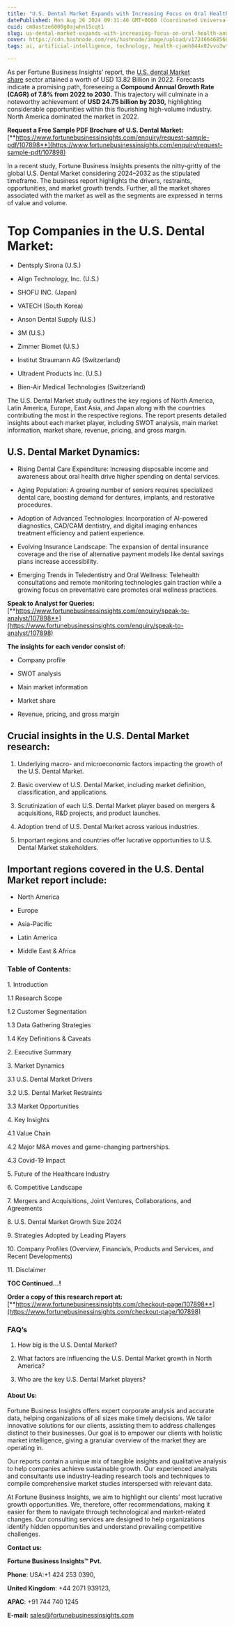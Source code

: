 ```yaml
---
title: "U.S. Dental Market Expands with Increasing Focus on Oral Health and Aesthetic Treatments"
datePublished: Mon Aug 26 2024 09:31:40 GMT+0000 (Coordinated Universal Time)
cuid: cm0astze6000g0ajwhn15cqt1
slug: us-dental-market-expands-with-increasing-focus-on-oral-health-and-aesthetic-treatments
cover: https://cdn.hashnode.com/res/hashnode/image/upload/v1724664685607/634d4225-7b6b-40c7-b479-a67c2c0068ba.png
tags: ai, artificial-intelligence, technology, health-cjaeh844x02vvo3wtj5r2s75q, healthcare

---
```


As per Fortune Business Insights’ report, the [U.S. dental Market share](https://www.fortunebusinessinsights.com/u-s-dental-market-107898) sector attained a worth of USD 13.82 Billion in 2022. Forecasts indicate a promising path, foreseeing a **Compound Annual Growth Rate (CAGR) of 7.8% from 2022 to 2030.** This trajectory will culminate in a noteworthy achievement of **USD 24.75 billion by 2030,** highlighting considerable opportunities within this flourishing high-volume industry. North America dominated the market in 2022.

**Request a Free Sample PDF Brochure of U.S. Dental Market:** [**https://www.fortunebusinessinsights.com/enquiry/request-sample-pdf/107898**](https://www.fortunebusinessinsights.com/enquiry/request-sample-pdf/107898)

In a recent study, Fortune Business Insights presents the nitty-gritty of the global U.S. Dental Market considering 2024–2032 as the stipulated timeframe. The business report highlights the drivers, restraints, opportunities, and market growth trends. Further, all the market shares associated with the market as well as the segments are expressed in terms of value and volume.

# **Top Companies in the U.S. Dental Market:**

* Dentsply Sirona (U.S.)
    
* Align Technology, Inc. (U.S.)
    
* SHOFU INC. (Japan)
    
* VATECH (South Korea)
    
* Anson Dental Supply (U.S.)
    
* 3M (U.S.)
    
* Zimmer Biomet (U.S.)
    
* Institut Straumann AG (Switzerland)
    
* Ultradent Products Inc. (U.S.)
    
* Bien-Air Medical Technologies (Switzerland)
    

The U.S. Dental Market study outlines the key regions of North America, Latin America, Europe, East Asia, and Japan along with the countries contributing the most in the respective regions. The report presents detailed insights about each market player, including SWOT analysis, main market information, market share, revenue, pricing, and gross margin.

## U.S. Dental Market **Dynamics**:

* Rising Dental Care Expenditure: Increasing disposable income and awareness about oral health drive higher spending on dental services.
    
* Aging Population: A growing number of seniors requires specialized dental care, boosting demand for dentures, implants, and restorative procedures.
    
* Adoption of Advanced Technologies: Incorporation of AI-powered diagnostics, CAD/CAM dentistry, and digital imaging enhances treatment efficiency and patient experience.
    
* Evolving Insurance Landscape: The expansion of dental insurance coverage and the rise of alternative payment models like dental savings plans increase accessibility.
    
* Emerging Trends in Teledentistry and Oral Wellness: Telehealth consultations and remote monitoring technologies gain traction while a growing focus on preventative care promotes oral wellness practices.
    

**Speak to Analyst for Queries:** [**https://www.fortunebusinessinsights.com/enquiry/speak-to-analyst/107898**](https://www.fortunebusinessinsights.com/enquiry/speak-to-analyst/107898)

**The insights for each vendor consist of:**

* Company profile
    
* SWOT analysis
    
* Main market information
    
* Market share
    
* Revenue, pricing, and gross margin
    

## **Crucial insights in the U.S. Dental Market research:**

1. Underlying macro- and microeconomic factors impacting the growth of the U.S. Dental Market.
    
2. Basic overview of U.S. Dental Market, including market definition, classification, and applications.
    
3. Scrutinization of each U.S. Dental Market player based on mergers & acquisitions, R&D projects, and product launches.
    
4. Adoption trend of U.S. Dental Market across various industries.
    
5. Important regions and countries offer lucrative opportunities to U.S. Dental Market stakeholders.
    

## **Important regions covered in the U.S. Dental Market report include:**

* North America
    
* Europe
    
* Asia-Pacific
    
* Latin America
    
* Middle East & Africa
    

### **Table of Contents:**

1\. Introduction

1.1 Research Scope

1.2 Customer Segmentation

1.3 Data Gathering Strategies

1.4 Key Definitions & Caveats

2\. Executive Summary

3\. Market Dynamics

3.1 U.S. Dental Market Drivers

3.2 U.S. Dental Market Restraints

3.3 Market Opportunities

4\. Key Insights

4.1 Value Chain

4.2 Major M&A moves and game-changing partnerships.

4.3 Covid-19 Impact

5\. Future of the Healthcare Industry

6\. Competitive Landscape

7\. Mergers and Acquisitions, Joint Ventures, Collaborations, and Agreements

8\. U.S. Dental Market Growth Size 2024

9\. Strategies Adopted by Leading Players

10\. Company Profiles (Overview, Financials, Products and Services, and Recent Developments)

11\. Disclaimer

**TOC Continued…!**

**Order a copy of this research report at:** [**https://www.fortunebusinessinsights.com/checkout-page/107898**](https://www.fortunebusinessinsights.com/checkout-page/107898)

### **FAQ’s**

1. How big is the U.S. Dental Market?
    
2. What factors are influencing the U.S. Dental Market growth in North America?
    
3. Who are the key U.S. Dental Market players?
    

#### **About Us:**

Fortune Business Insights offers expert corporate analysis and accurate data, helping organizations of all sizes make timely decisions. We tailor innovative solutions for our clients, assisting them to address challenges distinct to their businesses. Our goal is to empower our clients with holistic market intelligence, giving a granular overview of the market they are operating in.

Our reports contain a unique mix of tangible insights and qualitative analysis to help companies achieve sustainable growth. Our experienced analysts and consultants use industry-leading research tools and techniques to compile comprehensive market studies interspersed with relevant data.

At Fortune Business Insights, we aim to highlight our clients' most lucrative growth opportunities. We, therefore, offer recommendations, making it easier for them to navigate through technological and market-related changes. Our consulting services are designed to help organizations identify hidden opportunities and understand prevailing competitive challenges.

**Contact us:**

**Fortune Business Insights™ Pvt.**

**Phone**: USA:+1 424 253 0390,

**United Kingdom**: +44 2071 939123,

**APAC**: +91 744 740 1245

**E-mail:** [sales@fortunebusinessinsights.com](mailto:sales@fortunebusinessinsights.com)